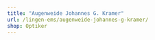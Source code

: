 ```yaml
---
title: "Augenweide Johannes G. Kramer"
url: /lingen-ems/augenweide-johannes-g-kramer/
shop: Optiker
---
```


